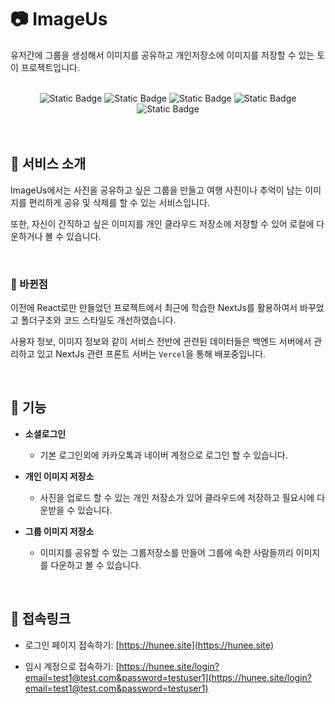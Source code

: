 # :camera: ImageUs
유저간에 그룹을 생성해서 이미지를 공유하고 개인저장소에 이미지를 저장할 수 있는 토이 프로젝트입니다.

<br />

<div align="center">
    <img alt="Static Badge" src="https://img.shields.io/badge/React-%2361DAFB?style=flat&logo=React&logoColor=white&labelColor=%2361DAFB">
    <img alt="Static Badge" src="https://img.shields.io/badge/Next.js-white?style=flat&logo=Next.js&logoColor=%23000000&labelColor=white">
    <img alt="Static Badge" src="https://img.shields.io/badge/SWR-white?style=flat&logo=SWR&logoColor=%23000000&labelColor=white">
    <img alt="Static Badge" src="https://img.shields.io/badge/TypeScript-%233178C6?style=flat&logo=TypeScript&logoColor=white&labelColor=%233178C6">
    <img alt="Static Badge" src="https://img.shields.io/badge/Emotion-%23DB7093?style=flat&labelColor=%23DB7093">
</div>

<br/>
<br />

## :bookmark_tabs: 서비스 소개

ImageUs에서는 사진을 공유하고 싶은 그룹을 만들고 여행 사진이나 추억이 남는 이미지를 편리하게 공유 및 삭제를 할 수 있는 서비스입니다.

또한, 자신이 간직하고 싶은 이미지를 개인 클라우드 저장소에 저장할 수 있어 로컬에 다운하거나 볼 수 있습니다.

<br />

### :memo: 바뀐점

이전에 React로만 만들었던 프로젝트에서 최근에 학습한 NextJs를 활용하여서 바꾸었고 폴더구조와 코드 스타일도 개선하였습니다.

사용자 정보, 이미지 정보와 같이 서비스 전반에 관련된 데이터들은 백엔드 서버에서 관리하고 있고 NextJs 관련 프론트 서버는 `Vercel`을 통해 배포중입니다.

<br/>

## :wrench: 기능

-   **소셜로그인**

    -   기본 로그인외에 카카오톡과 네이버 계정으로 로그인 할 수 있습니다.

-   **개인 이미지 저장소**

    -   사진을 업로드 할 수 있는 개인 저장소가 있어 클라우드에 저장하고 필요시에 다운받을 수 있습니다.

-   **그룹 이미지 저장소**

    -   이미지를 공유할 수 있는 그룹저장소를 만들어 그룹에 속한 사람들끼리 이미지를 다운하고 볼 수 있습니다.

<br/>

## :link: 접속링크

-   로그인 페이지 접속하기: [https://hunee.site](https://hunee.site)

-   임시 계정으로 접속하기: [https://hunee.site/login?email=test1@test.com&password=testuser1](https://hunee.site/login?email=test1@test.com&password=testuser1)

